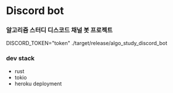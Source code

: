 # Discord bot

### 알고리즘 스터디 디스코드 채널 봇 프로젝트

DISCORD_TOKEN="token" ./target/release/algo_study_discord_bot

### dev stack

- rust
- tokio
- heroku deployment
